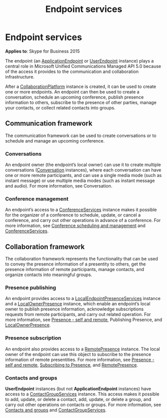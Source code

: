 ﻿---
title: Endpoint services
TOCTitle: Endpoint services
ms:assetid: ede76548-3ff1-4c12-a4ca-08f62399be7c
ms:mtpsurl: https://msdn.microsoft.com/en-us/library/Dn465953(v=office.16)
ms:contentKeyID: 65239865
ms.date: 07/27/2015
mtps_version: v=office.16
---

# Endpoint services


**Applies to**: Skype for Business 2015

The endpoint (an [ApplicationEndpoint](https://msdn.microsoft.com/en-us/library/hh384825\(v=office.16\)) or [UserEndpoint](https://msdn.microsoft.com/en-us/library/hh348819\(v=office.16\)) instance) plays a central role in Microsoft Unified Communications Managed API 5.0 because of the access it provides to the communication and collaboration infrastructure.

After a [CollaborationPlatform](https://msdn.microsoft.com/en-us/library/hh385176\(v=office.16\)) instance is created, it can be used to create one or more endpoints. An endpoint can then be used to create a conversation, schedule an upcoming conference, publish presence information to others, subscribe to the presence of other parties, manage your contacts, or collect related contacts into groups.

## Communication framework

The communication framework can be used to create conversations or to schedule and manage an upcoming conference.

### Conversations

An endpoint owner (the endpoint’s local owner) can use it to create multiple conversations ([Conversation](https://msdn.microsoft.com/en-us/library/hh349224\(v=office.16\)) instances), where each conversation can have one or more remote participants, and can use a single media mode (such as instant message) or use multiple media modes (such as instant message and audio). For more information, see Conversation.

### Conference management

An endpoint’s access to a [ConferenceServices](https://msdn.microsoft.com/en-us/library/hh348907\(v=office.16\)) instance makes it possible for the organizer of a conference to schedule, update, or cancel a conference, and carry out other operations in advance of a conference. For more information, see [Conference scheduling and management](conference-scheduling-and-management.md) and [ConferenceServices](https://msdn.microsoft.com/en-us/library/dd279792\(v=office.16\)).

## Collaboration framework

The collaboration framework represents the functionality that can be used to convey the presence information of a presentity to others, get the presence information of remote participants, manage contacts, and organize contacts into meaningful groups.

### Presence publishing

An endpoint provides access to a [LocalEndpointPresenceServices](https://msdn.microsoft.com/en-us/library/hh350157\(v=office.16\)) instance and a [LocalOwnerPresence](https://msdn.microsoft.com/en-us/library/hh382370\(v=office.16\)) instance, which enable an endpoint’s local owner to publish presence information, acknowledge subscriptions requests from remote participants, and carry out related operation. For more information, see [Presence - self and remote](presence-self-and-remote.md), Publishing Presence, and [LocalOwnerPresence](https://msdn.microsoft.com/en-us/library/dd279776\(v=office.16\)).

### Presence subscription

An endpoint also provides access to a [RemotePresence](https://msdn.microsoft.com/en-us/library/hh349758\(v=office.16\)) instance. The local owner of the endpoint can use this object to subscribe to the presence information of remote presentities. For more information, see [Presence - self and remote](presence-self-and-remote.md), [Subscribing to Presence](https://msdn.microsoft.com/en-us/library/dd280151\(v=office.16\)), and [RemotePresence](https://msdn.microsoft.com/en-us/library/dd280143\(v=office.16\)).

### Contacts and groups

**UserEndpoint** instances (but not **ApplicationEndpoint** instances) have access to a [ContactGroupServices](https://msdn.microsoft.com/en-us/library/hh381099\(v=office.16\)) instance. This access makes it possible to add, update, or delete a contact, add, update, or delete a group, and carry out other operations on contacts or groups. For more information, see [Contacts and groups](contacts-and-groups.md) and [ContactGroupServices](contactgroupservices.md).


